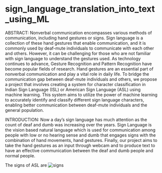 # sign_language_translation_into_text_using_ML
ABSTRACT:
      Nonverbal communication encompasses various methods of communication, including hand gestures or signs. Sign language is a collection of these hand gestures that enable communication, and it is commonly used by deaf-mute individuals to communicate with each other and others. However, it can be challenging for those who are not familiar with sign language to understand the gestures used.	
          As technology continues to advance, Gesture Recognition and Pattern Recognition have become popular fields of research. Hand gestures are an essential part of nonverbal communication and play a vital role in daily life.
 	To bridge the communication gap between deaf-mute individuals and others, we propose a project that involves creating a system for character classification in Indian Sign Language (ISL) or American Sign Language (ASL) using machine learning. This system aims to utilize the power of machine learning to accurately identify and classify different sign language characters, enabling better communication between deaf-mute individuals and the general population.

INTRODUCTION:
    Now a day’s sign language has much attention as the count of deaf and dumb was increasing over the years. Sign Language is the vision based natural language which is used for communication among people with low or no hearing sense and dumb that engages signs with the combination of hand movements, hand gestures. 
            Finally, our project aims to take the hand gestures as an input through webcam and to produce text to have an effective communication between the deaf and dumb people and normal people.

The signs of ASL are
![signs](https://github.com/Laharidarsi/sign_language_translation_into_text_using_ML/assets/147030721/70f80b51-bc90-41ee-ae7c-6cfb2be37531)
     
     



   
